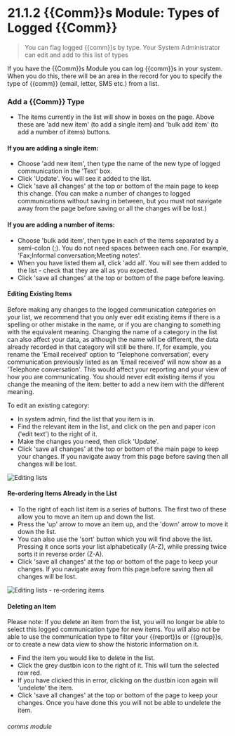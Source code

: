 # 21.1.2 {{Comm}}s Module: Types of Logged {{Comm}}

> You can flag logged {{comm}}s by type. Your System Administrator can edit and add to this list of types 





If you have the {{Comm}}s Module you can log {{comm}}s in your system. When you do this, there will be an area in the record for you to specify the type of {{comm}} (email, letter, SMS etc.) from a list. 

### Add a {{Comm}} Type

- The items currently in the list will show in boxes on the page. Above these are 'add new item' (to add a single item) and 'bulk add item' (to add a number of items) buttons.  

#### If you are adding a single item:
   - Choose 'add new item', then type the name of the new type of logged communication in the 'Text' box.
   - Click 'Update'. You will see it added to the list.
   - Click 'save all changes' at the top or bottom of the main page to keep this change. (You can make a number of changes to logged communications without saving in between, but you must not navigate away from the page before saving or all the changes will be lost.)  
   
#### If you are adding a number of items:
   - Choose 'bulk add item', then type in each of the items separated by a semi-colon (;). You do not need spaces between each one. For example, 'Fax;Informal conversation;Meeting notes'.
   - When you have listed them all, click 'add all'. You will see them added to the list - check that they are all as you expected.
   - Click 'save all changes' at the top or bottom of the page before leaving.  

#### Editing Existing Items
Before making any changes to the logged communication categories on your list, we recommend that you only ever edit existing items if there is a spelling or other mistake in the name, or if you are changing to something with the equivalent meaning. Changing the name of a category in the list can also affect your data, as although the name will be different, the data already recorded in that category will still be there. If, for example, you rename the 'Email received' option to ‘Telephone conversation’, every communication previously listed as an ‘Email received’ will now show as a 'Telephone conversation'.  This would affect your reporting and your view of how you are communicating. You should never edit existing items if you change the meaning of the item: better to add a new item with the different meaning.  

To edit an existing category: 
- In system admin, find the list that you item is in.
- Find the relevant item in the list, and click on the pen and paper icon ('edit text') to the right of it. 
- Make the changes you need, then click 'Update'.
- Click 'save all changes' at the top or bottom of the main page to keep your changes. If you navigate away from this page before saving then all changes will be lost.

![Editing lists](144a.png)

#### Re-ordering Items Already in the List
- To the right of each list item is a series of buttons. The first two of these allow you to move an item up and down the list.
- Press the 'up' arrow to move an item up, and the 'down' arrow to move it down the list. 
- You can also use the 'sort' button which you will find above the list. Pressing it once sorts your list alphabetically (A-Z), while pressing twice sorts it in reverse order (Z-A). 
- Click 'save all changes' at the top or bottom of the page to keep your changes. If you navigate away from this page before saving then all changes will be lost.

![Editing lists - re-ordering items](144b.png)

#### Deleting an Item
Please note: If you delete an item from the list, you will no longer be able to select this logged communication type for new items. You will also not be able to use the communication type to filter your {{report}}s or {{group}}s, or to create a new data view to show the historic information on it.  
- Find the item you would like to delete in the list.
- Click the grey dustbin icon to the right of it. This will turn the selected row red. 
- If you have clicked this in error, clicking on the dustbin icon again will 'undelete' the item.
- Click 'save all changes' at the top or bottom of the page to keep your changes. Once you have done this you will not be able to undelete the item.
###### comms module


